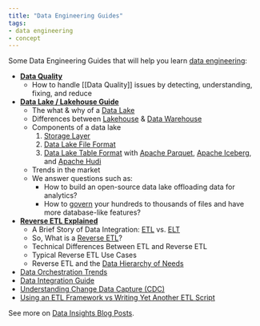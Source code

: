 ```yaml
---
title: "Data Engineering Guides"
tags:
- data engineering
- concept
---
```


Some Data Engineering Guides that will help you learn [data engineering](term/data%20engineering.md):

- **[Data Quality](https://airbyte.com/blog/data-quality-issues)**
	- How to handle [[Data Quality]] issues by detecting, understanding, fixing, and reduce
- **[Data Lake / Lakehouse Guide](https://airbyte.com/blog/data-lake-lakehouse-guide-powered-by-table-formats-delta-lake-iceberg-hudi)**
	- The what & why of a [Data Lake](term/data%20lake.md)
	- Differences between [Lakehouse](term/data%20lakehouse.md) & [Data Warehouse](term/data%20warehouse.md)
	- Components of a data lake
		1. [Storage Layer](term/storage%20layer.md)
		2. [Data Lake File Format](term/data%20lake%20file%20format.md)
		3. [Data Lake Table Format](term/data%20lake%20table%20format.md) with [Apache Parquet](term/apache%20parquet.md), [Apache Iceberg](term/apache%20iceberg.md), and [Apache Hudi](term/apache%20hudi.md)
	- Trends in the market
	- We answer questions such as:
		- How to build an open-source data lake offloading data for analytics?
		- How to [govern](term/data%20governance.md) your hundreds to thousands of files and have more database-like features?
- **[Reverse ETL Explained](https://airbyte.com/blog/reverse-etl)**
	- A Brief Story of Data Integration: [ETL](term/etl.md) vs. [ELT](term/elt.md)
	- So, What is a [Reverse ETL](term/reverse%20etl.md)?
	- Technical Differences Between ETL and Reverse ETL
	- Typical Reverse ETL Use Cases
	- Reverse ETL and the [Data Hierarchy of Needs](term/data%20hierarchy%20of%20needs.md)
- [Data Orchestration Trends](https://airbyte.com/blog/data-orchestration-trends)
- [Data Integration Guide](https://airbyte.com/blog/data-integration)
- [Understanding Change Data Capture (CDC)](https://airbyte.com/blog/change-data-capture-definition-methods-and-benefits)
- [Using an ETL Framework vs Writing Yet Another ETL Script](https://airbyte.com/blog/etl-framework-vs-etl-script)

See more on [Data Insights Blog Posts](https://airbyte.com/blog-categories/data-insights).